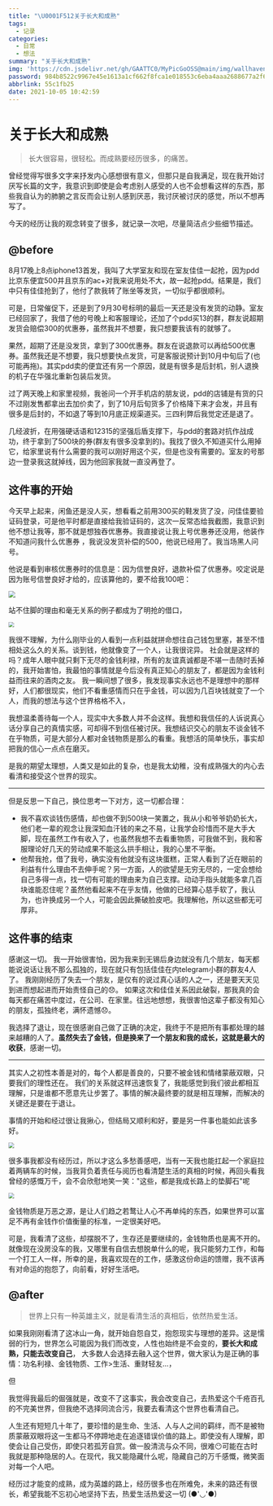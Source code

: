 ```yaml
---
title: "\U0001F512关于长大和成熟"
tags:
  - 记录
categories:
  - 日常
  - 想法
summary: "关于长大和成熟"
img: 'https://cdn.jsdelivr.net/gh/GAATTC0/MyPicGoOSS@main/img/wallhaven-4gjrml.jpg'
password: 984b8522c9967e45e1613a1cf662f8fca1e018553c6eba4aaa2688677a2f645c
abbrlink: 55c1fb25
date: 2021-10-05 10:42:59
---
```


# 关于长大和成熟

> 长大很容易，很轻松。而成熟要经历很多，的痛苦。

曾经觉得写很多文字来抒发内心感想很有意义，但那只是自我满足，现在我开始讨厌写长篇的文字，我意识到即使是会考虑别人感受的人也不会想看这样的东西，那些我自认为的肺腑之言反而会让别人感到厌恶，我讨厌被讨厌的感觉，所以不想再写了。

今天的经历让我的观念转变了很多，就记录一次吧，尽量简洁点少些细节描述。

## @before

8月17晚上8点iphone13首发，我叫了大学室友和现在室友佳佳一起抢，因为pdd比京东便宜500并且京东的ac+对我来说用处不大，故一起抢pdd。结果是，我们中只有佳佳抢到了，他付了款我转了账坐等发货，一切似乎都很顺利。

可是，日常催促下，还是到了9月30号标明的最后一天还是没有发货的动静。室友已经回家了，我借了他的号晚上和客服理论，还加了个pdd买13的群，群友说超期发货会赔偿300的优惠券，虽然我并不想要，我只想要我该有的就够了。

果然，超期了还是没发货，拿到了300优惠券。群友在说退款可以再给500优惠券。虽然我还是不想要，我只想要快点发货，可是客服说预计到10月中旬后了(也可能再拖)。其实pdd卖的便宜还有另一个原因，就是有很多是后封机，别人退换的机子在华强北重新包装后发货。

过了两天晚上和家里视频，我爸问一个开手机店的朋友说，pdd的店铺是有货的只不过刚发售都拿出去加价卖了，到了10月后旬货多了价格降下来才会发，并且有很多是后封的，不如退了等到10月底正规渠道买。三四利弊后我觉定还是退了。

几经波折，在用强硬话语和12315的坚强后盾支撑下，与pdd的套路对抗作战成功，终于拿到了500块的券(群友有很多没拿到的)。我找了很久不知道买什么用掉它，给家里说有什么需要的我可以刚好用这个买，但是也没有需要的。室友的号那边一登录我这就掉线，因为他回家我就一直没再登了。

## 这件事的开始

今天早上起来，闲鱼还是没人买，想看看之前用300买的鞋发货了没，问佳佳要验证码登录，可是他平时都是直接给我验证码的，这次一反常态给我截图，我意识到他不想让我等，那不就是想独吞优惠券。我直接说让我上号优惠券还没用，他装作不知道问我什么优惠券 ，我说没发货补偿的500，他说已经用了。我当场黑人问号。

他说是看到审核优惠券时的信息是：因为信誉良好，退款补偿了优惠券。咬定说是因为账号信誉良好才给的，应该算他的，要不给我100吧：

<img src="https://cdn.jsdelivr.net/gh/GAATTC0/MyPicGoOSS@main/img/image-20211005121222518.png" style="zoom:80%;" /><img src="https://cdn.jsdelivr.net/gh/GAATTC0/MyPicGoOSS@main/img/yishiyuse.jpg" style="zoom:10%;" />

站不住脚的理由和毫无关系的例子都成为了明抢的借口，

<img src="https://cdn.jsdelivr.net/gh/GAATTC0/MyPicGoOSS@main/img/image-20211005121646753.png" style="zoom:67%;" />

我很不理解，为什么刚毕业的人看到一点利益就拼命想往自己钱包里塞，甚至不惜相处这么久的关系。谈到钱，他就像变了一个人，让我很诧异。
社会就是这样的吗？成年人眼中就只剩下无尽的金钱利禄，所有的友谊真诚都是不堪一击随时丢掉的，我开始害怕，我最怕的事情就是今后没有真正知心的朋友了，都是因为金钱利益而往来的酒肉之友。
我一瞬间想了很多，我发现事实永远也不是理想中的那样好，人们都很现实，他们不看重感情而只在乎金钱，可以因为几百块钱就变了一个人，而我的想法与这个世界格格不入，

我想温柔善待每一个人，现实中大多数人并不会这样。我想和我信任的人诉说真心话分享自己的真情实感，可却得不到信任被讨厌。我想结识交心的朋友不谈金钱不在乎物质，可是大部分人都对金钱物质是那么的看重。我想活的简单快乐，事实却把我的信心一点点在磨灭。

是我的期望太理想，人类又是如此的复杂，也是我太幼稚，没有成熟强大的内心去看清和接受这个世界的现实。

<hr>

但是反思一下自己，换位思考一下对方，这一切都合理：

- 我不喜欢谈钱伤感情，却也做不到500块一笑置之，我从小和爷爷奶奶长大，他们老一辈的观念让我深知血汗钱的来之不易，让我学会珍惜而不是大手大脚，现在虽然工作有收入了，也虽然我想不去看重物质，可我做不到，我和客服理论好几天的劳动成果不能这么拱手相让，我的心里不平衡。
- 他帮我抢，借了我号，确实没有他就没有这块蛋糕，正常人看到了近在眼前的利益有什么理由不去伸手呢？另一方面，人的欲望是无穷无尽的，一定会想给自己多得一点，找一切有可能的理由来为自己支撑。动动手指头就能多拿几百块谁能忍住呢？虽然他看起来不在乎友情，他做的已经算心慈手软了，我认为，也许换成另一个人，可能会因此撕破脸皮吧。我理解他，所以这些都无可厚非。

## 这件事的结束

感谢这一切。
我一开始很害怕，因为我来到无锡后身边就没有几个朋友，每天都能说说话让我不那么孤独的，现在就只有包括佳佳在内telegram小群的群友4人了。
我刚刚经历了失去一个朋友，是仅有的说过真心话的人之一，还是要天天见到进而想起进而开始责怪自己的😞。
如果这次和佳佳关系因此破裂，那我真的会每天都在痛苦中度过，在公司、在家里。往远地想想，我很害怕这辈子都没有知心的朋友，孤独终老，满怀遗憾😞。

我选择了退让，现在很感谢自己做了正确的决定，我终于不是把所有事都处理的越来越糟的人了。**虽然失去了金钱，但是换来了一个朋友和我的成长，这就是最大的收获**，感谢一切。

<hr>

其实人之初性本善是对的，每个人都是善良的，只要不被金钱和情绪蒙蔽双眼，只要我们的理性还在。
我们的关系就这样迅速恢复了，我能感觉到我们彼此都相互理解，只是谁都不愿意先让步罢了。事情的解决最终要的就是相互理解，而解决的关键还是要在于退让。

事情的开始和经过很让我揪心，但结局又顺利和好，要是另一件事也能如此该多好。

<img src="https://cdn.jsdelivr.net/gh/GAATTC0/MyPicGoOSS@main/img/image-20211005141235983.png" style="zoom:67%;" />

很多事我都没有经历过，所以才这么多愁善感吧，当有一天我也能扛起一个家庭拉着两辆车的时候，当我背负着责任与阅历也看清楚生活的真相的时候，再回头看我曾经的感慨万千，会不会欣慰地笑一笑："这些，都是我成长路上的垫脚石"呢

<img src="https://cdn.jsdelivr.net/gh/GAATTC0/MyPicGoOSS@main/img/image-20211005141723250.png" style="zoom:67%;" />

金钱物质是万恶之源，是让人们趋之若鹜让人心不再单纯的东西，如果世界可以富足不再有金钱作价值衡量的标准，一定很美好吧。

可是，我看清了这些，却摆脱不了，生存还是要继续的，金钱物质也是离不开的。就像现在没房没车的我，又哪里有自信去想脱单什么的呢，我只能努力工作，和每一个打工人一样，所幸的是，我喜欢现在的工作，感激这份命运的馈赠，我不该再有对命运的抱怨了，向前看，好好生活吧。

## @after

> 世界上只有一种英雄主义，就是看清生活的真相后，依然热爱生活。

如果我刚刚看清了这冰山一角，就开始自怨自艾，抱怨现实与理想的差异。这是懦弱的行为，世界怎么可能因为我们而改变，人性也始终是不会变的，**要长大和成熟，只能去改变自己**，
大多数人会选择去融入这个世界，做大家认为是正确的事情：功名利禄、金钱物质、工作>生活、重财轻友...，

但

我觉得我最后的倔强就是，改变不了这事实，我会改变自己，去热爱这个千疮百孔的不完美世界，但我绝不选择同流合污，我要去看清这个世界也看清自己。

人生还有短短几十年了，要珍惜的是生命、生活、人与人之间的羁绊，而不是被物质蒙蔽双眼将这一生都马不停蹄地走在追逐错误价值的路上。即使没有人理解，即使会让自己受伤，即使只若孤芳自赏。做一股清流与众不同，很难😶可能在古时我就是那种隐居的人。在现代，我又能隐藏什么呢，隐藏自己的万千感慨，微笑面对每一个人吧。

经历过才能变的成熟，成为英雄的路上，经历很多也在所难免，未来的路还有很长，希望我能不忘初心地坚持下去，热爱生活热爱这一切
(●'◡'●)

